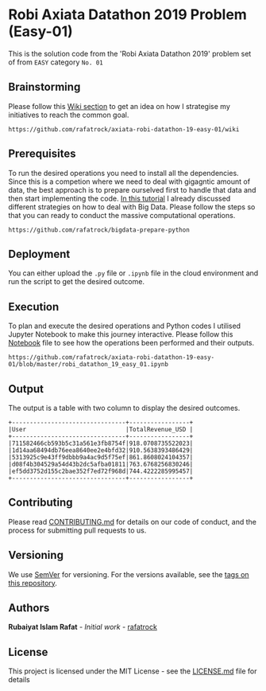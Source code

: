 # Robi Axiata Datathon 2019 Problem (Easy-01)
This is the solution code from the 'Robi Axiata Datathon 2019' problem set of from `EASY` category `No. 01` 

## Brainstorming

Please follow this [Wiki section](https://github.com/rafatrock/axiata-robi-datathon-19-easy-01/wiki) to get an idea on how I strategise my initiatives to reach the common goal.
```
https://github.com/rafatrock/axiata-robi-datathon-19-easy-01/wiki
```
## Prerequisites

To run the desired operations you need to install all the dependencies. Since this is a competion where we need to deal with gigagntic amount of data, the best approach is to prepare ourselved first to handle that data and then start implementing the code. [In this tutorial](https://github.com/rafatrock/bigdata-prepare-python) I already discussed different strategies on how to deal with Big Data. Please follow the steps so that you can ready to conduct the massive computational operations.
```
https://github.com/rafatrock/bigdata-prepare-python
```
## Deployment

You can either upload the `.py` file or `.ipynb` file in the cloud environment and run the script to get the desired outcome.

## Execution

To plan and execute the desired operations and Python codes I utilised Jupyter Notebook to make this journey interactive. Please follow this [Notebook](https://github.com/rafatrock/axiata-robi-datathon-19-easy-01/blob/master/robi_datathon_19_easy_01.ipynb) file to see how the operations been performed and their outputs.

```
https://github.com/rafatrock/axiata-robi-datathon-19-easy-01/blob/master/robi_datathon_19_easy_01.ipynb
```

## Output

The output is a table with two column to display the desired outcomes.

```
+--------------------------------+-----------------+
|User                            |TotalRevenue_USD |
+--------------------------------+-----------------+
|711582466cb593b5c31a561e3fb8754f|918.0708735522023|
|1d14aa68494db76eea8640ee2e4bfd32|910.5638393486429|
|5313925c9e43ff9dbbb9a4ac9d5f75ef|861.8608024104357|
|d08f4b304529a54d43b2dc5afba01811|763.6768256830246|
|ef5dd3752d155c2bae352f7ed72f968d|744.4222285995457|
+--------------------------------+-----------------+
```
## Contributing

Please read [CONTRIBUTING.md](https://github.com/rafatrock/bigdata-prepare-python/blob/master/CONTRIBUTING.md) for details on our code of conduct, and the process for submitting pull requests to us.

## Versioning

We use [SemVer](http://semver.org/) for versioning. For the versions available, see the [tags on this repository](https://github.com/rafatrock/axiata-robi-datathon-19-easy-01/releases/tag). 

## Authors

**Rubaiyat Islam Rafat** - *Initial work* - [rafatrock](https://github.com/rafatrock)

## License

This project is licensed under the MIT License - see the [LICENSE.md](LICENSE.md) file for details
